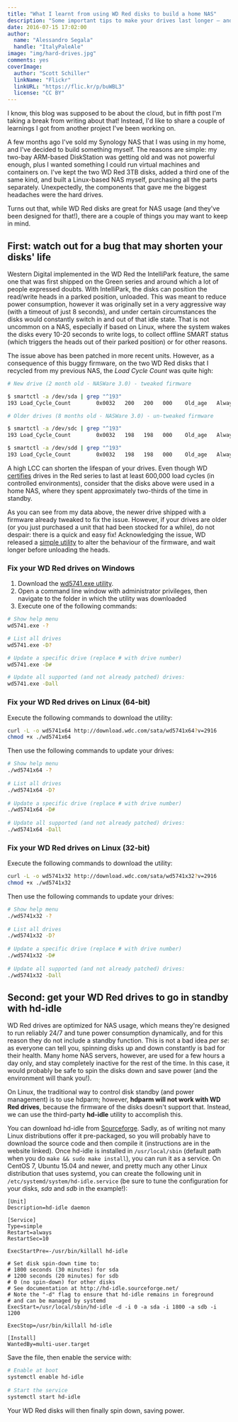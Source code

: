 ```yaml
---
title: "What I learnt from using WD Red disks to build a home NAS"
description: "Some important tips to make your drives last longer — and how to spin them down automatically on Linux"
date: 2016-07-15 17:02:00
author:
  name: "Alessandro Segala"
  handle: "ItalyPaleAle"
image: "img/hard-drives.jpg"
comments: yes
coverImage:
  author: "Scott Schiller"
  linkName: "Flickr"
  linkURL: "https://flic.kr/p/buWBL3"
  license: "CC BY"
---
```


I know, this blog was supposed to be about the cloud, but in fifth post I'm taking a break from writing about that! Instead, I'd like to share a couple of learnings I got from another project I've been working on.

A few months ago I've sold my Synology NAS that I was using in my home, and I've decided to build something myself. The reasons are simple: my two-bay ARM-based DiskStation was getting old and was not powerful enough, plus I wanted something I could run virtual machines and containers on. I've kept the two WD Red 3TB disks, added a third one of the same kind, and built a Linux-based NAS myself, purchasing all the parts separately. Unexpectedly, the components that gave me the biggest headaches were the hard drives.

Turns out that, while WD Red disks are great for NAS usage (and they've been designed for that!), there are a couple of things you may want to keep in mind.

## First: watch out for a bug that may shorten your disks' life

Western Digital implemented in the WD Red the IntelliPark feature, the same one that was first shipped on the Green series and around which a lot of people expressed doubts. With IntelliPark, the disks can position the read/write heads in a parked position, unloaded. This was meant to reduce power consumption, however it was originally set in a very aggressive way (with a timeout of just 8 seconds), and under certain circumstances the disks would constantly switch in and out of that idle state. That is not uncommon on a NAS, especially if based on Linux, where the system wakes the disks every 10-20 seconds to write logs, to collect offline SMART status (which triggers the heads out of their parked position) or for other reasons.

The issue above has been patched in more recent units. However, as a consequence of this buggy firmware, on the two WD Red disks that I recycled from my previous NAS, the *Load Cycle Count* was quite high:

````bash
# New drive (2 month old - NASWare 3.0) - tweaked firmware

$ smartctl -a /dev/sda | grep "^193"
193 Load_Cycle_Count        0x0032   200   200   000    Old_age   Always       -       387

# Older drives (8 months old - NASWare 3.0) - un-tweaked firmware

$ smartctl -a /dev/sdc | grep "^193"
193 Load_Cycle_Count        0x0032   198   198   000    Old_age   Always       -       7070

$ smartctl -a /dev/sdd | grep "^193"
193 Load_Cycle_Count        0x0032   198   198   000    Old_age   Always       -       7086 
````

A high LCC can shorten the lifespan of your drives. Even though WD [certifies](http://www.wdc.com/wdproducts/library/SpecSheet/ENG/2879-800002.pdf) drives in the Red series to last at least 600,000 load cycles (in controlled environments), consider that the disks above were used in a home NAS, where they spent approximately two-thirds of the time in standby.

As you can see from my data above, the newer drive shipped with a firmware already tweaked to fix the issue. However, if your drives are older (or you just purchased a unit that had been stocked for a while), do not despair: there is a quick and easy fix! Acknowledging the issue, WD released a [simple utility](http://supportdownloads.wdc.com/downloads.aspx?DL) to alter the behaviour of the firmware, and wait longer before unloading the heads.

### Fix your WD Red drives on Windows

1. Download the [wd5741.exe utility](http://download.wdc.com/sata/wd5741.exe).
2. Open a command line window with administrator privileges, then navigate to the folder in which the utility was downloaded
3. Execute one of the following commands:

````sh
# Show help menu
wd5741.exe -?

# List all drives
wd5741.exe -D?

# Update a specific drive (replace # with drive number)
wd5741.exe -D#

# Update all supported (and not already patched) drives:
wd5741.exe -Dall
````

### Fix your WD Red drives on Linux (64-bit)

Execute the following commands to download the utility:

````bash
curl -L -o wd5741x64 http://download.wdc.com/sata/wd5741x64?v=2916
chmod +x ./wd5741x64
````

Then use the following commands to update your drives:

````bash
# Show help menu
./wd5741x64 -?
    
# List all drives
./wd5741x64 -D?
    
# Update a specific drive (replace # with drive number)
./wd5741x64 -D#
    
# Update all supported (and not already patched) drives:
./wd5741x64 -Dall
````

### Fix your WD Red drives on Linux (32-bit)

Execute the following commands to download the utility:

````bash
curl -L -o wd5741x32 http://download.wdc.com/sata/wd5741x32?v=2916
chmod +x ./wd5741x32
````

Then use the following commands to update your drives:

````bash
# Show help menu
./wd5741x32 -?
    
# List all drives
./wd5741x32 -D?
    
# Update a specific drive (replace # with drive number)
./wd5741x32 -D#
    
# Update all supported (and not already patched) drives:
./wd5741x32 -Dall
````

## Second: get your WD Red drives to go in standby with hd-idle

WD Red drives are optimized for NAS usage, which means they're designed to run reliably 24/7 and tune power consumption dynamically, and for this reason they do not include a standby function. This is not a bad idea *per se*: as everyone can tell you, spinning disks up and down constantly is bad for their health.  Many home NAS servers, however, are used for a few hours a day only, and stay completely inactive for the rest of the time. In this case, it would probably be safe to spin the disks down and save power (and the environment will thank you!).

On Linux, the traditional way to control disk standby (and power management) is to use hdparm; however, **hdparm will not work with WD Red drives**, because the firmware of the disks doesn't support that. Instead, we can use the third-party **hd-idle** utility to accomplish this.

You can download hd-idle from [Sourceforge](http://hd-idle.sourceforge.net/). Sadly, as of writing not many Linux distributions offer it pre-packaged, so you will probably have to download the source code and then compile it (instructions are in the website linked). Once hd-idle is installed in `/usr/local/sbin` (default path when you do `make && sudo make install`), you can run it as a service. On CentOS 7, Ubuntu 15.04 and newer, and pretty much any other Linux distribution that uses systemd, you can create the following unit in `/etc/systemd/system/hd-idle.service` (be sure to tune the configuration for your disks, *sda* and *sdb* in the example!):

````systemd
[Unit]
Description=hd-idle daemon

[Service]
Type=simple
Restart=always
RestartSec=10

ExecStartPre=-/usr/bin/killall hd-idle

# Set disk spin-down time to:
# 1800 seconds (30 minutes) for sda
# 1200 seconds (20 minutes) for sdb
# 0 (no spin-down) for other disks
# See documentation at http://hd-idle.sourceforge.net/
# Note the "-d" flag to ensure that hd-idle remains in foreground 
# and can be managed by systemd
ExecStart=/usr/local/sbin/hd-idle -d -i 0 -a sda -i 1800 -a sdb -i 1200 

ExecStop=/usr/bin/killall hd-idle

[Install]
WantedBy=multi-user.target
````

Save the file, then enable the service with:

````bash
# Enable at boot
systemctl enable hd-idle
    
# Start the service
systemctl start hd-idle
````

Your WD Red disks will then finally spin down, saving power.
